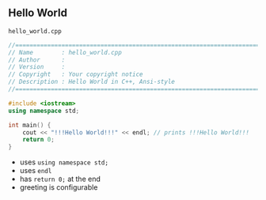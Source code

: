Hello World
-----------


`hello_world.cpp`

```cpp
//============================================================================
// Name        : hello_world.cpp
// Author      : 
// Version     :
// Copyright   : Your copyright notice
// Description : Hello World in C++, Ansi-style
//============================================================================

#include <iostream>
using namespace std;

int main() {
	cout << "!!!Hello World!!!" << endl; // prints !!!Hello World!!!
	return 0;
}
```

- uses `using namespace std;`
- uses `endl`
- has `return 0;` at the end
- greeting is configurable